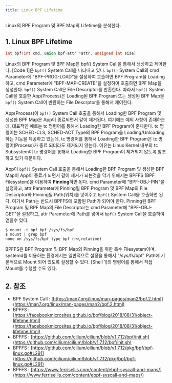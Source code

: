 ```yaml
---
title: Linux BPF Lifetime
---
```


Linux의 BPF Program 및 BPF Map의 Lifetime을 분석한다.

## 1. Linux BPF Lifetime

```c {caption="[Code 1] bpf() System Call"}
int bpf(int cmd, union bpf-attr *attr, unsigned int size)
```

Linux의 BPF Program 및 BPF Map은 bpf() System Call을 통해서 생성하고 제어한다. [Code 1]은 `bpf()` System Call을 나타내고 있다. `bpf()` System Call의 cmd Parameter에 "BPF-PROG-LOAD"을 설정하여 호출하면 BPF Program을 Loading하고, cmd Parameter에 "BPF-MAP-CREATE"을 설정하여 호출하면 BPF Map을 생성한다. `bpf()` System Call은 File Descriptor를 반환한다. 따라서 `bpf()` System Call을 호출한 App(Process)은 Loading된 BPF Program 또는 생성된 BPF Map을 `bpf()` System Call이 반환하는 File Descrptor를 통해서 제어한다.

App(Process)이 `bpf()` System Call 호출을 통해서 Loading한 BPF Program 및 생성한 BPF Map은 App이 종료되면서 같이 제거된다. 여기에는 예외 사항이 존재하는데, 대표적인 예로는 tc 명령어를 통해서 Loading한 BPF Program이 존재한다. tc 명령어는 SCHED-CLS, SCHED-ACT Type의 BPF Program을 Loading/Unloading 하는 기능을 제공하고 있는데, tc 명령어를 통해서 Loading한 BPF Program은 tc 명령어(Process)가 종료 되더라도 제거되지 않는다. 이유는 Linux Kernel 내부의 tc Subsystem이 tc 명령어를 통해서 Loading한 BPF Program이 제거되지 않도록 참조하고 있기 때문이다.

App이 `bpf()` System Call 호출을 통해서 Loading한 BPF Program 및 생성한 BPF Map이 App이 종료가 되면서 같이 제거가 되는것을 막기 위해서는 BPFFS (BPF Filesystem)을 이용하여 **Pinning**하면 된다. cmd Parameter에 "BPF-OBJ-PIN"을 설정하고, attr Parameter에 Pinning될 BPF Program 및 BPF Map의 File Descriptor와 Pinning될 Path(위치)를 넣어주고 `bpf()` System Call을 호출하면 된다. 여기서 Path는 반드시 BPFFS에 포함된 Path가 되어야 한다. Pinning된 BPF Program 및 BPF Map의 File Descriptor는 cmd Parameter에 "BPF-OBJ-GET"을 설정하고, attr Parameter에 Path를 넣어서 `bpf()` System Call을 호출하여 얻을수 있다.

```shell {caption="[Shell 1] bpffs mount", linenos=table}
$ mount -t bpf bpf /sys/fs/bpf
$ mount | grep bpf
none on /sys/fs/bpf type bpf (rw,relatime)
```

BPFFS은 BPF Program 및 BPF Map의 Pinning을 위한 특수 Filesystem이며, systemd를 이용하는 환경에서는 일반적으로 설정을 통해서 "/sys/fs/bpf" Path에 기본적으로 Mount 되어 있도록 설정할 수 있다. [Shell 1]의 명령어를 통해서 직접 Mount를 수행할 수도 있다.

## 2. 참조

* BPF System Call : [https://man7.org/linux/man-pages/man2/bpf.2.html](https://man7.org/linux/man-pages/man2/bpf.2.html)
* BPFFS : [https://facebookmicrosites.github.io/bpf/blog/2018/08/31/object-lifetime.html](https://facebookmicrosites.github.io/bpf/blog/2018/08/31/object-lifetime.html)
* BPFFS : [https://github.com/cilium/cilium/blob/v1.7.12/bpf/init.sh](https://github.com/cilium/cilium/blob/v1.7.12/bpf/init.sh)
* BPFFS : [https://github.com/cilium/cilium/blob/v1.7.12/pkg/bpf/bpf-linux.go#L291](https://github.com/cilium/cilium/blob/v1.7.12/pkg/bpf/bpf-linux.go#L291)
* BPFFS : [https://www.ferrisellis.com/content/ebpf-syscall-and-maps/](https://www.ferrisellis.com/content/ebpf-syscall-and-maps/)
